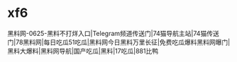 # xf6
黑料网-0625-黑料不打烊入口|Telegram频道传送门|74猫导航主站|74猫传送门|78黑料网|每日吃瓜51吃瓜|黑料网今日黑料万里长征|免费吃瓜爆料黑料网曝门|黑料大爆料|黑料网导航|国产吃瓜|黑料|17吃瓜|881比鸭

